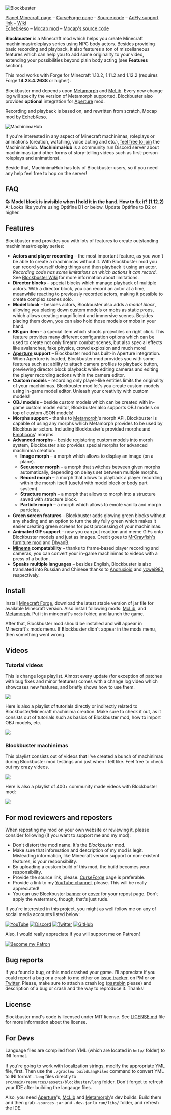 ![Blockbuster](http://i.imgur.com/nqDKg1R.png)

[Planet Minecraft page](http://www.planetminecraft.com/mod/blockbuster-machinima-mod/) – [CurseForge page](https://minecraft.curseforge.com/projects/blockbuster) – [Source code](https://github.com/mchorse/blockbuster) – [AdFly support link](http://adf.ly/15268913/blockbuster-curseforge) – [Wiki](https://github.com/mchorse/blockbuster/wiki)  
[EchebKeso](https://twitter.com/EchebKeso) – [Mocap mod](http://www.minecraftforum.net/forums/mapping-and-modding/minecraft-mods/1445402-minecraft-motion-capture-mod-mocap-16-000) – [Mocap's source code](https://github.com/EchebKeso/Mocap)

**Blockbuster** is a Minecraft mod which helps you create Minecraft machinimas/roleplays series using NPC body actors. Besides providing basic recording and playback, it also features a ton of miscellaneous features which can help you to add some originality to your video, extending your possibilities beyond plain body acting (see **Features** section). 

This mod works with Forge for Minecraft 1.10.2, 1.11.2 and 1.12.2 (requires Forge **14.23.4.2638** or higher).

Blockbuster mod depends upon [Metamorph](https://minecraft.curseforge.com/projects/metamorph) and [McLib](https://minecraft.curseforge.com/projects/mchorses-mclib). Every new change log will specify the version of Metamorph supported. Blockbuster also provides **optional** integration for [Aperture](https://minecraft.curseforge.com/projects/aperture) mod.

Recording and playback is based on, and rewritten from scratch, Mocap mod by [EchebKeso](https://twitter.com/EchebKeso).

![MachinimaHub](https://i.imgur.com/jrK0WA2.png)

If you're interested in any aspect of Minecraft machinimas, roleplays or animations (creation, watching, voice acting and etc.), [feel free to join](https://discord.gg/4YFUmJp) the MachinimaHub. **MachinimaHub** is a community run Discord server about machinimas (and other forms of story-telling videos such as first-person roleplays and animations). 

Beside that, MachinimaHub has lots of Blockbuster users, so if you need any help feel free to hop on the server!

## FAQ

**Q: Model block is invisible when I hold it in the hand. How to fix it? (1.12.2)**  
A: Looks like you're using Optifine D1 or below. Update Optifine to D2 or higher.

## Features

Blockbuster mod provides you with lots of features to create outstanding machinimas/roleplay series:

* **Actors and player recording** – the most important feature, as you won't be able to create a machinimas without it. With Blockbuster mod you can record yourself doing things and then playback it using an actor. *Recording code has some limitations on which actions it can record*. See [Blockbuster Wiki](https://github.com/mchorse/blockbuster/wiki) for more information about limitations.
* **Director blocks** – special blocks which manage playback of multiple actors. With a director block, you can record an actor at a time, meanwhile reacting to previously recorded actors, making it possible to create complex scenes solo.
* **Model block** – besides actors, Blockbuster also adds a *model block*, allowing you placing down custom models or mobs as static props, which allows creating magnificient and immersive scenes. Besides placing them down, you can also hold those models or mobs in your hand.
* **BB gun item** – a special item which shoots projectiles on right click. This feature provides many different configuration options which can be used to create not only firearm combat scenes, but also special effects like avalanches, fake physics, crowd explosion and much more!
* **[Aperture](https://minecraft.curseforge.com/projects/aperture) support** – Blockbuster mod has built-in Aperture integration. When Aperture is loaded, Blockbuster mod provides you with some features such as: ability to attach camera profiles to playback button, previewing director block playback while editing cameras and editing the player recording actions within the camera editor.
* **Custom models** – recording only player-like entities limits the originality of your machinimas. Blockbuster mod let's you create custom models using in-game model editor. Unleash your creativity with custom models!
* **OBJ models** – beside custom models which can be created with in-game custom model editor, Blockbuster also supports OBJ models on top of custom JSON models!
* **Morphs support** – thanks to [Metamorph](https://minecraft.curseforge.com/projects/metamorph)'s morph API, Blockbuster is capable of using any morphs which Metamorph provides to be used by Blockbuster actors. Including Blockbuster's provided morphs and [Emoticons](https://minecraft.curseforge.com/projects/emoticons)' morphs.
* **Advanced morphs** – beside registering custom models into morph system, Blockbuster also provides special morphs for advanced machinima creation:
	* **Image morph** – a morph which allows to display an image (on a plane).
    * **Sequencer morph** – a morph that switches between given morphs automatically, depending on delays set between multiple morphs.
    * **Record morph** – a morph that allows to playback a player recording within the morph itself (useful with model block or body part system).
    * **Structure morph** – a morph that allows to morph into a structure saved with structure block.
    * **Particle morph** – a morph which allows to emote vanilla and morph particles.
* **Green screen features** – Blockbuster adds glowing green blocks without any shading and an option to turn the sky fully green which makes it easier creating green screens for post processing of your machinimas. 
* **Animated GIF support** – now you can put reaction and meme GIFs onto Blockbuster models and just as images. Credit goes to [MrCrayfish's furniture mod](https://github.com/MrCrayfish/MrCrayfishFurnitureMod) and [DhyanB](https://github.com/DhyanB/Open-Imaging/blob/master/src/main/java/at/dhyan/open_imaging/GifDecoder.java).
* **[Minema](http://www.minecraftforum.net/forums/mapping-and-modding/minecraft-mods/2790594-minema-unofficial-the-smooth-movie-recorder) compatability** – thanks to frame-based player recording and cameras, you can convert your in-game machinimas to videos with a press of a button.
* **Speaks multiple languages** – besides English, Blockbuster is also translated into Russian and Chinese thanks to [Andruxioid](https://www.youtube.com/channel/UCnHOceBjwMyqCR5oYOoNqhQ) and [ycwei982](https://www.youtube.com/channel/UCfUDMSGlXUblXimkvNl_7Ww), respectively.

## Install

Install [Minecraft Forge](http://files.minecraftforge.net/), download the latest stable version of jar file for available Minecraft version. Also install following mods: [McLib](https://minecraft.curseforge.com/projects/mchorses-mclib), and [Metamorph](https://minecraft.curseforge.com/projects/metamorph). Put it in minecraft's `mods` folder, and launch the game.

After that, Blockbuster mod should be installed and will appear in Minecraft's mods menu. If Blockbuster didn't appear in the mods menu, then something went wrong. 

## Videos

### Tutorial videos

This is change logs playlist. Almost every update (for exception of patches with bug fixes and minor features) comes with a change log video which showcases new features, and briefly shows how to use them.

<a href="https://youtu.be/CI0WGNFLV4k?list=PL6UPd2Tj65nEwg2bfY-NduLihPy6fgnvK"><img src="https://img.youtube.com/vi/CI0WGNFLV4k/0.jpg"></a> 

Here is also a playlist of tutorials directly or indirectly related to Blockbuster/Minecraft machinima creation. Make sure to check it out, as it consists out of tutorials such as basics of Blockbuster mod, how to import OBJ models, etc.

<a href="https://youtu.be/vo8fquY-TUM?list=PL6UPd2Tj65nE0Pmf6GD2Fk3aRGWTGKlZk"><img src="https://img.youtube.com/vi/vo8fquY-TUM/0.jpg"></a> 

### Blockbuster machinimas

This playlist consists out of videos that I've created a bunch of machinimas during Blockbuster mod testings and just when I felt like. Feel free to check out my crazy videos.

<a href="https://youtu.be/NJFaEepphzw?list=PL6UPd2Tj65nFdhjzY-z6yCJuPaEanB2BF"><img src="https://img.youtube.com/vi/NJFaEepphzw/0.jpg"></a> 

Here is also a playlist of 400+ community made videos with Blockbuster mod:

<a href="https://youtu.be/Ge_IsBloO1o?list=PL6UPd2Tj65nEE8kLKBxYYZLAjruJkO0r_"><img src="https://img.youtube.com/vi/Ge_IsBloO1o/0.jpg"></a> 

## For mod reviewers and reposters

When reposting my mod on your own website or reviewing it, please consider following (if you want to support me and my mod):

* Don't distort the mod name. It's the *Blockbuster* mod.
* Make sure that information and description of my mod is legit. Misleading information, like Minecraft version support or non-existent features, is your responsibility.
* By uploading a custom build of this mod, the build becomes your responsibility.
* Provide the source link, please. [CurseForge](https://minecraft.curseforge.com/projects/blockbuster) page is preferable.
* Provide a link to my [YouTube channel](https://www.youtube.com/channel/UCSLuDXxxql4EVK_Ktd6PNbw), please. This will be really appreciated! 
* You can use Blockbuster [banner](http://i.imgur.com/nqDKg1R.png) or [cover](http://i.imgur.com/XgU8Tvx.png) for your repost page. Don't apply the watermark, though, that's just rude.

If you're interested in this project, you might as well follow me on any of social media accounts listed below:

[![YouTube](http://i.imgur.com/yA4qam9.png)](https://www.youtube.com/channel/UCSLuDXxxql4EVK_Ktd6PNbw) [![Discord](http://i.imgur.com/gI6JEpJ.png)](https://discord.gg/qfxrqUF) [![Twitter](http://i.imgur.com/6b8vHcX.png)](https://twitter.com/McHorsy) [![GitHub](http://i.imgur.com/DmTn1f1.png)](https://github.com/mchorse) 

Also, I would really appreciate if you will support me on Patreon!

[![Become my Patron](https://i.imgur.com/4pQZ2xW.png)](https://www.patreon.com/McHorse) 

## Bug reports

If you found a bug, or this mod crashed your game. I'll appreciate if you could report a bug or a crash to me either on [issue tracker](https://github.com/mchorse/blockbuster/issues/), on PM or on [Twitter](https://twitter.com/McHorsy). Please, make sure to attach a crash log ([pastebin](http://pastebin.com) please) and description of a bug or crash and the way to reproduce it. Thanks! 

## License

Blockbuster mod's code is licensed under MIT license. See [LICENSE.md](./LICENSE.md) file for more information about the license.

## For Devs

Language files are compiled from YML (which are located in `help/` folder) to INI format. 

If you're going to work with localization strings, modify the appropriate YML file, first. Then use the `./gradlew buildLangFiles` command to convert YML to INI format `.lang` files directly to `src/main/resources/assets/blockbuster/lang` folder. Don't forget to refresh your IDE after building the langauge files.

Also, you need [Aperture](https://github.com/mchorse/aperture)'s, [McLib](https://github.com/mchorse/mclib) and [Metamorph](https://github.com/mchorse/blockbuster)'s dev builds. Build them and then grab `-sources.jar` and `-dev.jar` to `run/libs/` folder, and refresh the IDE.